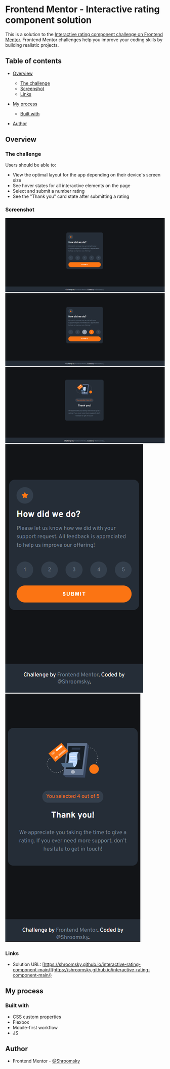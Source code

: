 # Frontend Mentor - Interactive rating component solution

This is a solution to the [Interactive rating component challenge on Frontend Mentor](https://www.frontendmentor.io/challenges/interactive-rating-component-koxpeBUmI). Frontend Mentor challenges help you improve your coding skills by building realistic projects. 

## Table of contents

- [Overview](#overview)
  - [The challenge](#the-challenge)
  - [Screenshot](#screenshot)
  - [Links](#links)
- [My process](#my-process)
  - [Built with](#built-with)
  
- [Author](#author)



## Overview

### The challenge

Users should be able to:

- View the optimal layout for the app depending on their device's screen size
- See hover states for all interactive elements on the page
- Select and submit a number rating
- See the "Thank you" card state after submitting a rating

### Screenshot

![./Screenshot_1.png](./Screenshot_1.png)
![./Screenshot_2.png](./Screenshot_2.png)
![./Screenshot_3.png](./Screenshot_3.png)
![./Screenshot_4.png](./Screenshot_4.png)
![./Screenshot_5.png](./Screenshot_5.png)


### Links

- Solution URL: [https://shroomsky.github.io/interactive-rating-component-main/](https://shroomsky.github.io/interactive-rating-component-main/)


## My process

### Built with


- CSS custom properties
- Flexbox
- Mobile-first workflow
- JS

## Author

- Frontend Mentor - [@Shroomsky](https://www.frontendmentor.io/profile/Shroomsky)